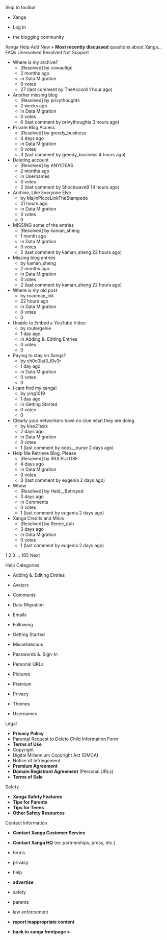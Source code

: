 Skip to toolbar

*   Xanga

*   Log In

*   the blogging community

Xanga Help Add New » **Most recently discussed** questions about Xanga… FAQs Unresolved Resolved Not Support

*   Where is my archive?
    *   \[Resolved\] by cowautlgc
    *   2 months ago
    *   in Data Migration
    *   0 votes
    *   27 (last comment by TheAccord 1 hour ago)
*   Another missing blog
    *   \[Resolved\] by privythoughts
    *   2 weeks ago
    *   in Data Migration
    *   0 votes
    *   6 (last comment by privythoughts 3 hours ago)
*   Private Blog Access
    *   \[Resolved\] by greedy\_business
    *   4 days ago
    *   in Data Migration
    *   0 votes
    *   3 (last comment by greedy\_business 4 hours ago)
*   Deleting account
    *   \[Resolved\] by ANYIDEAS
    *   2 months ago
    *   in Usernames
    *   0 votes
    *   2 (last comment by ShockwaveB 14 hours ago)
*   Archive, Like Everyone Else
    *   by MajinPiccoLinkTheStampede
    *   21 hours ago
    *   in Data Migration
    *   0 votes
    *   0
*   MISSING some of the entries
    *   \[Resolved\] by kaman\_sheng
    *   1 month ago
    *   in Data Migration
    *   0 votes
    *   2 (last comment by kaman\_sheng 22 hours ago)
*   Missing blog entries
    *   by kaman\_sheng
    *   2 months ago
    *   in Data Migration
    *   0 votes
    *   2 (last comment by kaman\_sheng 22 hours ago)
*   Where is my old post
    *   by roadman\_lok
    *   22 hours ago
    *   in Data Migration
    *   0 votes
    *   0
*   Unable to Embed a YouTube Video
    *   by routergenie
    *   1 day ago
    *   in Adding &. Editing Entries
    *   0 votes
    *   0
*   Paying to stay on Xanga?
    *   by ch0c0lat3\_l0v3r
    *   1 day ago
    *   in Data Migration
    *   0 votes
    *   0
*   i cant find my xanga!
    *   by ying1019
    *   1 day ago
    *   in Getting Started
    *   0 votes
    *   0
*   Clearly your networkers have no clue what they are doing
    *   by kiss21ssik
    *   2 days ago
    *   in Data Migration
    *   0 votes
    *   1 (last comment by oops\_\_nurse 2 days ago)
*   Help Me Retrieve Blog, Please
    *   \[Resolved\] by IRULEULOSE
    *   4 days ago
    *   in Data Migration
    *   0 votes
    *   3 (last comment by eugenia 2 days ago)
*   Whew
    *   \[Resolved\] by Held\_\_Betrayed
    *   3 days ago
    *   in Comments
    *   0 votes
    *   1 (last comment by eugenia 2 days ago)
*   Xanga Credits and Minis
    *   \[Resolved\] by Renee\_duh
    *   3 days ago
    *   in Data Migration
    *   0 votes
    *   1 (last comment by eugenia 2 days ago)

1 2 3 ... 105 Next

Help Categories

*   Adding &. Editing Entries
*   Avatars
*   Comments
*   Data Migration
*   Emails
*   Following
*   Getting Started
*   Miscellaenous

*   Passwords &. Sign-In
*   Personal URLs
*   Pictures
*   Premium
*   Privacy
*   Themes
*   Usernames

Legal

*   **Privacy Policy**
*   Parental Request to Delete Child Information Form
*   **Terms of Use**
*   Copyright
*   Digital Millennium Copyright Act (DMCA)
*   Notice of Infringement
*   **Premium Agreement**
*   **Domain Registrant Agreement** (Personal URLs)
*   **Terms of Sale**

Safety

*   **Xanga Safety Features**
*   **Tips for Parents**
*   **Tips for Teens**
*   **Other Safety Resources**

Contact Information

*   **Contact Xanga Customer Service**
*   **Contact Xanga HQ** (re: partnerships, press, etc.)

*   terms
*   privacy
*   help
*   **advertise**

*   safety
*   parents
*   law enforcement
*   **report inappropriate content**

*   **back to xanga frontpage »**